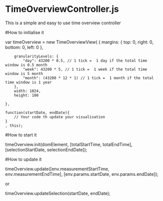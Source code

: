 TimeOverviewController.js
=========================

This is a simple and easy to use time overview controller


#How to initialise it


var timeOverview = new TimeOverviewView(
    {
        margins: {
            top: 0,
            right: 0,
            bottom: 0,
            left: 0
        },

        granularityLevels: {
            "day": 43200 * 0.5, // 1 tick =  1 day if the total time window is 0.5 month
            "week": 43200 * 5, // 1 tick =  1 week if the total time window is 5 month
            "month": (43200 * 12 * 1) // 1 tick =  1 month if the total time window is 1 year
        },
        width: 1024,
        height: 100

    },

    function(startDate, endDate){
        // Your code th update your visualisation
    }
    , this);
    
    
#How to start it

timeOverview.init(domElement, [totalStartTime, totalEndTime], [selectionStartDate, selectionEndDate]);


#How to update it


timeOverview.update([env.measurementStartTime, env.measurementEndTime], [env.params.startDate, env.params.endDate]);

or

timeOverview.updateSelection(startDate, endDate);


